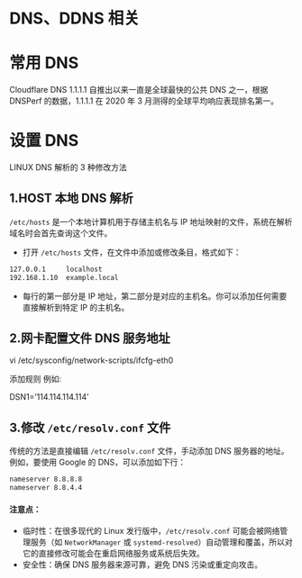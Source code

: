 # DNS、DDNS 相关

# 常用 DNS

Cloudflare DNS 1.1.1.1 自推出以来一直是全球最快的公共 DNS 之一，根据 DNSPerf 的数据，1.1.1.1 在 2020 年 3 月测得的全球平均响应表现排名第一。

# 设置 DNS

LINUX DNS 解析的 3 种修改方法

## 1.HOST 本地 DNS 解析

`/etc/hosts` 是一个本地计算机用于存储主机名与 IP 地址映射的文件，系统在解析域名时会首先查询这个文件。

- 打开 `/etc/hosts` 文件，在文件中添加或修改条目，格式如下：

```bash
127.0.0.1     localhost 
192.168.1.10  example.local
```

- 每行的第一部分是 IP 地址，第二部分是对应的主机名。你可以添加任何需要直接解析到特定 IP 的主机名。

## 2.网卡配置文件 DNS 服务地址

vi /etc/sysconfig/network-scripts/ifcfg-eth0

添加规则 例如:

DSN1=’114.114.114.114’

## 3.修改 `/etc/resolv.conf` 文件

传统的方法是直接编辑 `/etc/resolv.conf` 文件，手动添加 DNS 服务器的地址。例如，要使用 Google 的 DNS，可以添加如下行：

```bash
nameserver 8.8.8.8 
nameserver 8.8.4.4
```

#### 注意点：

- 临时性：在很多现代的 Linux 发行版中，`/etc/resolv.conf` 可能会被网络管理服务（如 `NetworkManager` 或 `systemd-resolved`）自动管理和覆盖，所以对它的直接修改可能会在重启网络服务或系统后失效。
- 安全性：确保 DNS 服务器来源可靠，避免 DNS 污染或重定向攻击。
